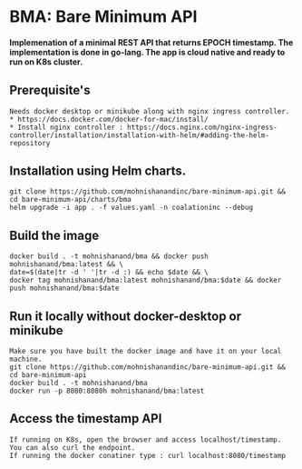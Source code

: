 # BMA: Bare Minimum API
#### Implemenation of a minimal REST API that returns EPOCH timestamp. The implementation is done in go-lang. The app is cloud native and ready to run on K8s cluster.

## Prerequisite's
```
Needs docker desktop or minikube along with nginx ingress controller.
* https://docs.docker.com/docker-for-mac/install/
* Install nginx controller : https://docs.nginx.com/nginx-ingress-controller/installation/installation-with-helm/#adding-the-helm-repository
```

## Installation using Helm charts.
```
git clone https://github.com/mohnishanandinc/bare-minimum-api.git && cd bare-minimum-api/charts/bma
helm upgrade -i app . -f values.yaml -n coalationinc --debug
```

## Build the image
```
docker build . -t mohnishanand/bma && docker push mohnishanand/bma:latest && \
date=$(date|tr -d ' '|tr -d :) && echo $date && \
docker tag mohnishanand/bma:latest mohnishanand/bma:$date && docker push mohnishanand/bma:$date 
```
## Run it locally without docker-desktop or minikube
```
Make sure you have built the docker image and have it on your local machine.
git clone https://github.com/mohnishanandinc/bare-minimum-api.git && cd bare-minimum-api 
docker build . -t mohnishanand/bma
docker run -p 8080:8080h mohnishanand/bma:latest
``` 
## Access the timestamp API
```
If running on K8s, open the browser and access localhost/timestamp. You can also curl the endpoint.
If running the docker conatiner type : curl localhost:8080/timestamp
```

